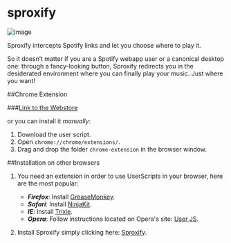 sproxify
========
![image](https://raw.github.com/sirLisko/sproxify/master/images/sproxify-icon.png)

Sproxify intercepts Spotify links and let you choose where to play it.

So it doesn’t matter if you are a Spotify webapp user or a canonical desktop one: through a fancy-looking button, Sproxify redirects you in the desiderated environment where you can finally play your music. Just where you want!

##Chrome Extension

###[Link to the Webstore](https://chrome.google.com/webstore/detail/sproxify/kiohegnpcjpnamjjlobofaiegnpnepnc?utm_source=chrome-ntp-icon)

or you can install it *manually*:

1. Download the user script.
2. Open `chrome://chrome/extensions/`.
3. Drag and drop the folder `chrome-extension` in the browser window.

##Installation on other browsers
1. You need an extension in order to use UserScripts in your browser, here are the most popular:  
    * ***Firefox***: Install [GreaseMonkey](https://addons.mozilla.org/en-US/firefox/addon/greasemonkey/).
    * ***Safari***: Install [NinjaKit](http://d.hatena.ne.jp/os0x/20100612/1276330696).
    * ***IE***: Install [Trixie](http://www.bhelpuri.net/Trixie/).
    * ***Opera***: Follow instructions located on Opera's site: [User JS](http://www.opera.com/docs/userjs/).

2. Install Sproxify simply clicking here: [Sproxify](https://github.com/sirlisko/sproxify/raw/master/sproxify.user.js).  

